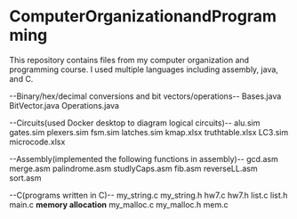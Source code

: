 # ComputerOrganizationandProgramming
This repository contains files from my computer organization and programming course. I used multiple languages including assembly, java, and C.

--Binary/hex/decimal conversions and bit vectors/operations--
Bases.java
BitVector.java
Operations.java


--Circuits(used Docker desktop to diagram logical circuits)--
alu.sim
gates.sim
plexers.sim
fsm.sim
latches.sim
kmap.xlsx
truthtable.xlsx
LC3.sim
microcode.xlsx

--Assembly(implemented the following functions in assembly)--
gcd.asm
merge.asm
palindrome.asm
studlyCaps.asm
fib.asm
reverseLL.asm
sort.asm

--C(programs written in C)--
my_string.c
my_string.h
hw7.c
hw7.h
list.c
list.h
main.c
**memory allocation**
my_malloc.c
my_malloc.h
mem.c



